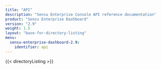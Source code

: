 ```yaml
---
title: "API"
description: "Sensu Enterprise Console API reference documentation"
product: "Sensu Enterprise Dashboard"
version: "2.9"
weight: 1.5
layout: "base-for-directory-listing"
menu: 
  sensu-enterprise-dashboard-2.9:
    identifier: api
---
```


{{< directoryListing >}}
